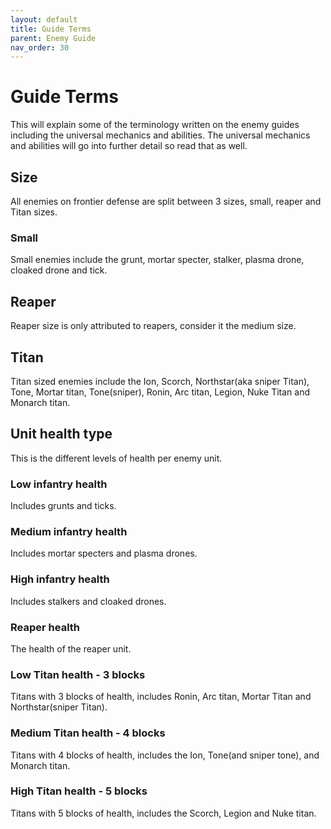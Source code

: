 ```yaml
---
layout: default
title: Guide Terms
parent: Enemy Guide
nav_order: 30
---
```


# Guide Terms

This will explain some of the terminology written on the enemy guides including the universal mechanics and abilities. The universal mechanics and abilities will go into further detail so read that as well. 

## Size

All enemies on frontier defense are split between 3 sizes, small, reaper and Titan sizes.

### Small

Small enemies include the grunt, mortar specter, stalker, plasma drone, cloaked drone and tick.

## Reaper

Reaper size is only attributed to reapers, consider it the medium size.

## Titan

Titan sized enemies include the Ion, Scorch, Northstar(aka sniper Titan), Tone, Mortar titan, Tone(sniper), Ronin, Arc titan, Legion, Nuke Titan and Monarch titan. 

## Unit health type

This is the different levels of health per enemy unit.

### Low infantry health

Includes grunts and ticks.

### Medium infantry health

Includes mortar specters and plasma drones.

### High infantry health

Includes stalkers and cloaked drones.

### Reaper health

The health of the reaper unit.

### Low Titan health - 3 blocks

Titans with 3 blocks of health, includes Ronin, Arc titan, Mortar Titan and Northstar(sniper Titan).

### Medium Titan health - 4 blocks

Titans with 4 blocks of health, includes the Ion, Tone(and sniper tone), and Monarch titan. 

### High Titan health - 5 blocks

Titans with 5 blocks of health, includes the Scorch, Legion and Nuke titan.
